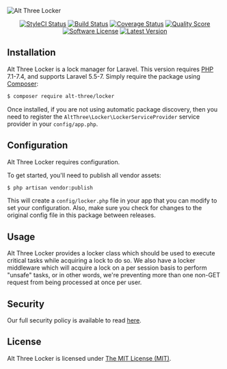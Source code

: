 ![Alt Three Locker](https://user-images.githubusercontent.com/2829600/71490848-0de16e00-2825-11ea-952d-b8ce47656401.png)

<p align="center">
<a href="https://github.styleci.io/repos/47549337"><img src="https://github.styleci.io/repos/47549337/shield" alt="StyleCI Status"></img></a>
<a href="https://github.com/AltThree/Locker/actions?query=workflow%3ATests"><img src="https://img.shields.io/github/workflow/status/AltThree/Locker/Tests?style=flat-square" alt="Build Status"></img></a>
<a href="https://scrutinizer-ci.com/g/AltThree/Locker/code-structure"><img src="https://img.shields.io/scrutinizer/coverage/g/AltThree/Locker?style=flat-square" alt="Coverage Status"></img></a>
<a href="https://scrutinizer-ci.com/g/AltThree/Locker"><img src="https://img.shields.io/scrutinizer/g/AltThree/Locker?style=flat-square" alt="Quality Score"></img></a>
<a href="LICENSE"><img src="https://img.shields.io/badge/license-MIT-brightgreen?style=flat-square" alt="Software License"></img></a>
<a href="https://github.com/AltThree/Locker/releases"><img src="https://img.shields.io/github/release/AltThree/Locker?style=flat-square" alt="Latest Version"></img></a>
</p>


## Installation

Alt Three Locker is a lock manager for Laravel. This version requires [PHP](https://php.net) 7.1-7.4, and supports Laravel 5.5-7. Simply require the package using [Composer](https://getcomposer.org):

```bash
$ composer require alt-three/locker
```

Once installed, if you are not using automatic package discovery, then you need to register the `AltThree\Locker\LockerServiceProvider` service provider in your `config/app.php`.


## Configuration

Alt Three Locker requires configuration.

To get started, you'll need to publish all vendor assets:

```bash
$ php artisan vendor:publish
```

This will create a `config/locker.php` file in your app that you can modify to set your configuration. Also, make sure you check for changes to the original config file in this package between releases.


## Usage

Alt Three Locker provides a locker class which should be used to execute critical tasks while acquiring a lock to do so. We also have a locker middleware which will acquire a lock on a per session basis to perform "unsafe" tasks, or in other words, we're preventing more than one non-GET request from being processed at once per user.


## Security

Our full security policy is available to read [here](https://github.com/AltThree/Locker/security/policy).


## License

Alt Three Locker is licensed under [The MIT License (MIT)](LICENSE).
